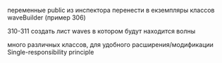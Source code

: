 переменные public из инспектора перенести в екземпляры классов waveBuilder 
(пример 306)


310-311
создать лист waves в котором будут находится волны



много различных классов, для удобного расширения/модификации
Single-responsibility principle